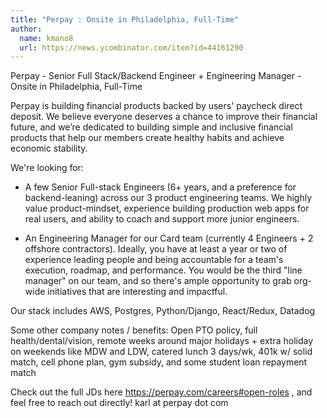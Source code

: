 ```yaml
---
title: "Perpay : Onsite in Philadelphia, Full-Time"
author:
  name: kmano8
  url: https://news.ycombinator.com/item?id=44161290
---
```


<JobNavigation />

Perpay - Senior Full Stack&#x2F;Backend Engineer + Engineering Manager - Onsite in Philadelphia, Full-Time

Perpay is building financial products backed by users&#x27; paycheck direct deposit. We believe everyone deserves a chance to improve their financial future, and we’re dedicated to building simple and inclusive financial products that help our members create healthy habits and achieve economic stability.

We&#x27;re looking for:

- A few Senior Full-stack Engineers (6+ years, and a preference for backend-leaning) across our 3 product engineering teams. We highly value product-mindset, experience building production web apps for real users, and ability to coach and support more junior engineers.

- An Engineering Manager for our Card team (currently 4 Engineers + 2 offshore contractors). Ideally, you have at least a year or two of experience leading people and being accountable for a team&#x27;s execution, roadmap, and performance. You would be the third &quot;line manager&quot; on our team, and so there&#x27;s ample opportunity to grab org-wide initiatives that are interesting and impactful.

Our stack includes AWS, Postgres, Python&#x2F;Django, React&#x2F;Redux, Datadog

Some other company notes &#x2F; benefits: Open PTO policy, full health&#x2F;dental&#x2F;vision, remote weeks around major holidays + extra holiday on weekends like MDW and LDW, catered lunch 3 days&#x2F;wk, 401k w&#x2F; solid match, cell phone plan, gym subsidy, and some student loan repayment match

Check out the full JDs here <a href="https:&#x2F;&#x2F;perpay.com&#x2F;careers#open-roles" rel="nofollow">https:&#x2F;&#x2F;perpay.com&#x2F;careers#open-roles</a> , and feel free to reach out directly! karl at perpay dot com
<JobApplication />
